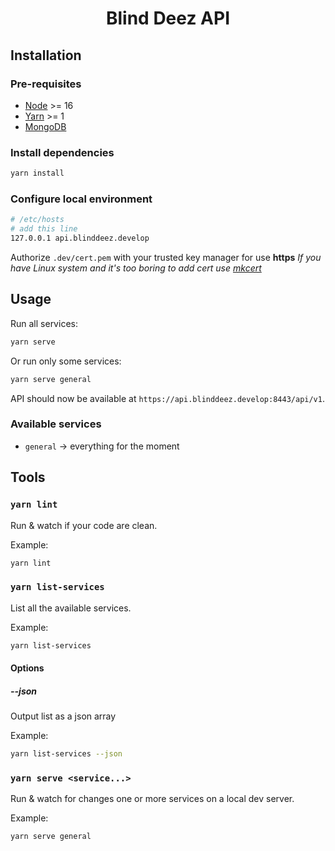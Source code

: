 <div align="center">

# Blind Deez API

</div>

## Installation

### Pre-requisites

- [Node](https://nodejs.org/en/download/package-manager/) >= 16
- [Yarn](https://classic.yarnpkg.com/lang/en/docs/install/#debian-stable) >= 1
- [MongoDB](https://docs.mongodb.com/manual/tutorial/install-mongodb-on-ubuntu/)

### Install dependencies

```bash
yarn install
```

### Configure local environment

```bash
# /etc/hosts
# add this line
127.0.0.1 api.blinddeez.develop
```
Authorize `.dev/cert.pem` with your trusted key manager for use __https__
*If you have Linux system and it's too boring to add cert use [mkcert](https://github.com/FiloSottile/mkcert)*

## Usage

Run all services:

```bash
yarn serve
```

Or run only some services:

```bash
yarn serve general
```

API should now be available at `https://api.blinddeez.develop:8443/api/v1`.

### Available services

- `general` -> everything for the moment

## Tools

### `yarn lint`

Run & watch if your code are clean.

Example:

```bash
yarn lint
```

### `yarn list-services`

List all the available services.

Example:

```bash
yarn list-services
```

#### Options

##### --json

Output list as a json array

Example:

```bash
yarn list-services --json
```

### `yarn serve <service...>`

Run & watch for changes one or more services on a local dev server.

Example:

```bash
yarn serve general
```
